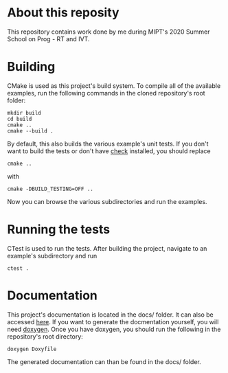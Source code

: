 # About this reposity

This repository contains work done by me during MIPT's 2020 Summer School on Prog - RT and IVT.

# Building

CMake is used as this project's build system. To compile all of the available examples, 
run the following commands in the cloned repository's root folder:

```
mkdir build
cd build
cmake ..
cmake --build .
```

By default, this also builds the various example's unit tests. If you don't want to build the tests
or don't have [check](https://libcheck.github.io/check) installed, you should replace

```
cmake ..
```
with 
```
cmake -DBUILD_TESTING=OFF ..
```

Now you can browse the various subdirectories and run the examples.

# Running the tests

CTest is used to run the tests. After building the project, navigate to an example's subdirectory
and run

```
ctest .
```

# Documentation

This project's documentation is located in the docs/ folder. It can also be accessed [here](https://attractadore.github.io/DedLeto2020).
If you want to generate the docmentation yourself, you will need [doxygen](https://www.doxygen.nl). Once you have doxygen, you
should run the following in the repository's root directory:

```
doxygen Doxyfile
```

The generated documentation can than be found in the docs/ folder.

